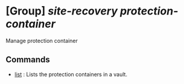 # [Group] _site-recovery protection-container_

Manage protection container

## Commands

- [list](/Commands/site-recovery/protection-container/_list.md)
: Lists the protection containers in a vault.
